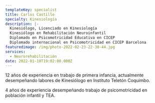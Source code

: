 ```yaml
---
templateKey: specialist
title: Carlos Castillo
specialty: Kinesiología
description: |-
  Kinesiólogo, Licenciado en Kinesiología
  Kinesiólogo en Rehabilitación Neuroinfantil 
  Diplomado en Psicomotricidad Educativa en CICEP
  Diplomado internacional en Psicomotricidad en CICEP Barcelona
featuredimage: /img/photo-2022-02-23-22-38-44.jpg
services:
  - Neurorehabilitación
date: 2022-01-18T19:02:00.000Z
---
```

12 años de experiencia en trabajo de primera infancia, actualmente desempeñando labores de Kinesiólogo en Instituto Teletón Coquimbo. 

4 años de experiencia desempeñando trabajo de psicomotricidad en población infantil y TEA.